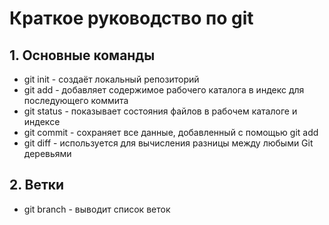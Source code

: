 # Краткое руководство по git
## 1. Основные команды
* git init - создаёт локальный репозиторий
* git add - добавляет содержимое рабочего каталога в индекс для последующего коммита
* git status - показывает состояния файлов в рабочем каталоге и индексе
* git commit - сохраняет все данные, добавленный с помощью git add
* git diff - используется для вычисления разницы между любыми Git деревьями

## 2. Ветки
* git branch - выводит список веток